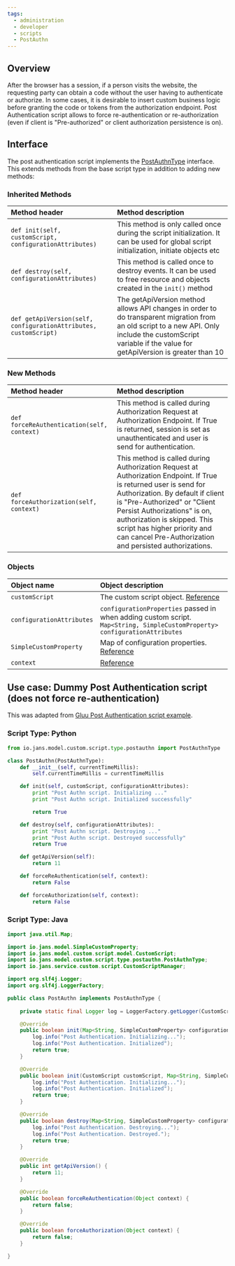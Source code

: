 ```yaml
---
tags:
  - administration
  - developer
  - scripts
  - PostAuthn
---
```


## Overview

After the browser has a session, if a person visits the website, the requesting party can obtain a code without the user having to authenticate or authorize. In some cases, it is desirable to insert custom business logic before granting the code or tokens from the authorization endpoint. Post Authentication script allows to force re-authentication or re-authorization (even if client is "Pre-authorized" or client authorization persistence is on).

## Interface
The post authentication script implements the [PostAuthnType](https://github.com/JanssenProject/jans/blob/main/jans-core/script/src/main/java/io/jans/model/custom/script/type/postauthn/PostAuthnType.java) interface. This extends methods from the base script type in addition to adding new methods:

### Inherited Methods

| Method header | Method description |
|:-----|:------|
| `def init(self, customScript, configurationAttributes)` | This method is only called once during the script initialization. It can be used for global script initialization, initiate objects etc |
| `def destroy(self, configurationAttributes)` | This method is called once to destroy events. It can be used to free resource and objects created in the `init()` method |
| `def getApiVersion(self, configurationAttributes, customScript)` | The getApiVersion method allows API changes in order to do transparent migration from an old script to a new API. Only include the customScript variable if the value for getApiVersion is greater than 10 |

### New Methods

| Method header | Method description |
|:-----|:------|
| `def forceReAuthentication(self, context)` | This method is called during Authorization Request at Authorization Endpoint. If True is returned, session is set as unauthenticated and user is send for authentication. |
| `def forceAuthorization(self, context)` |  This method is called during Authorization Request at Authorization Endpoint. If True is returned user is send for Authorization. By default if client is "Pre-Authorized" or "Client Persist Authorizations" is on, authorization is skipped. This script has higher priority and can cancel Pre-Authorization and persisted authorizations. |

### Objects
| Object name | Object description |
|:-----|:------|
|`customScript`| The custom script object. [Reference](https://github.com/JanssenProject/jans/blob/main/jans-core/script/src/main/java/io/jans/model/custom/script/model/CustomScript.java) |
|`configurationAttributes`| `configurationProperties` passed in when adding custom script. `Map<String, SimpleCustomProperty> configurationAttributes` |
|`SimpleCustomProperty`| Map of configuration properties. [Reference](https://github.com/JanssenProject/jans/blob/main/jans-core/util/src/main/java/io/jans/model/SimpleCustomProperty.java) |
|`context`| [Reference](https://github.com/JanssenProject/jans/blob/main/jans-auth-server/server/src/main/java/io/jans/as/server/service/external/context/ExternalPostAuthnContext.java) |

## Use case: Dummy Post Authentication script (does not force re-authentication)

This was adapted from [Gluu Post Authentication script example](https://github.com/GluuFederation/oxAuth/blob/master/Server/integrations/postauthn/postauthn.py).

### Script Type: Python

```python
from io.jans.model.custom.script.type.postauthn import PostAuthnType

class PostAuthn(PostAuthnType):
    def __init__(self, currentTimeMillis):
        self.currentTimeMillis = currentTimeMillis

    def init(self, customScript, configurationAttributes):
        print "Post Authn script. Initializing ..."
        print "Post Authn script. Initialized successfully"

        return True

    def destroy(self, configurationAttributes):
        print "Post Authn script. Destroying ..."
        print "Post Authn script. Destroyed successfully"
        return True

    def getApiVersion(self):
        return 11

    def forceReAuthentication(self, context):
        return False

    def forceAuthorization(self, context):
        return False
```

### Script Type: Java

```java
import java.util.Map;

import io.jans.model.SimpleCustomProperty;
import io.jans.model.custom.script.model.CustomScript;
import io.jans.model.custom.script.type.postauthn.PostAuthnType;
import io.jans.service.custom.script.CustomScriptManager;

import org.slf4j.Logger;
import org.slf4j.LoggerFactory;

public class PostAuthn implements PostAuthnType {
	
	private static final Logger log = LoggerFactory.getLogger(CustomScriptManager.class);

	@Override
	public boolean init(Map<String, SimpleCustomProperty> configurationAttributes) {
        log.info("Post Authentication. Initializing...");
        log.info("Post Authentication. Initialized");
        return true;
	}

	@Override
	public boolean init(CustomScript customScript, Map<String, SimpleCustomProperty> configurationAttributes) {
        log.info("Post Authentication. Initializing...");
        log.info("Post Authentication. Initialized");
        return true;
	}

	@Override
	public boolean destroy(Map<String, SimpleCustomProperty> configurationAttributes) {
        log.info("Post Authentication. Destroying...");
        log.info("Post Authentication. Destroyed.");
        return true;
	}

	@Override
	public int getApiVersion() {
		return 11;
	}

	@Override
	public boolean forceReAuthentication(Object context) {
		return false;
	}

	@Override
	public boolean forceAuthorization(Object context) {
		return false;
	}

}

```